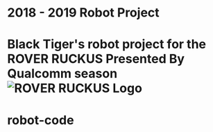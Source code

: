 # 2018 - 2019 Robot Project
Black Tiger's robot project for the ROVER RUCKUS Presented By Qualcomm season
![ROVER RUCKUS Logo](https://scontent.ftlv6-1.fna.fbcdn.net/v/t1.0-9/35629271_1815230151833125_1058643343212281856_n.png?_nc_cat=0&oh=36affbf94535c78755467386c3e76dc3&oe=5BAC4F34)
=======
# robot-code


